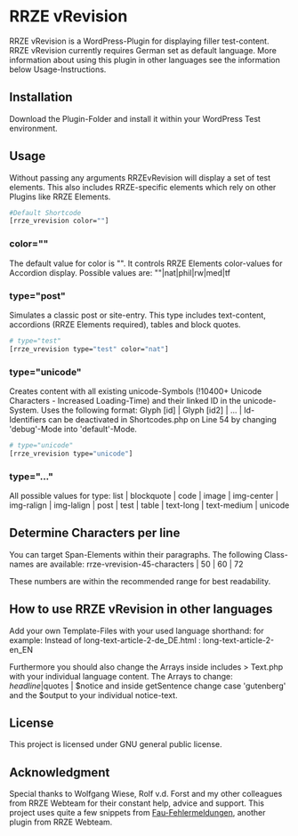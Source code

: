 # RRZE vRevision

RRZE vRevision is a WordPress-Plugin for displaying filler test-content. RRZE vRevision currently requires German set as default language. More information about using this plugin in other languages see the information below Usage-Instructions.

## Installation

Download the Plugin-Folder and install it within your WordPress Test environment.

## Usage

Without passing any arguments RRZEvRevision will display a set of test elements. This also includes RRZE-specific elements which rely on other Plugins like RRZE Elements.

```bash
#Default Shortcode
[rrze_vrevision color=""]
```
### color=""
The default value for color is "". It controls RRZE Elements color-values for Accordion display. Possible values are: ""|nat|phil|rw|med|tf
### type="post"

Simulates a classic post or site-entry. This type includes text-content, accordions (RRZE Elements required), tables and block quotes.

```bash
# type="test"
[rrze_vrevision type="test" color="nat"]
```

### type="unicode"

Creates content with all existing unicode-Symbols (!10400+ Unicode Characters - Increased Loading-Time) and their linked ID in the unicode-System. Uses the following format: Glyph [id] | Glyph [id2] | ... | Id-Identifiers can be deactivated in Shortcodes.php on Line 54 by changing 'debug'-Mode into 'default'-Mode.

```bash
# type="unicode"
[rrze_vrevision type="unicode"]
```

### type="..."

All possible values for type: list | blockquote | code | image | img-center | img-ralign | img-lalign | post | test | table | text-long | text-medium | unicode

## Determine Characters per line

You can target Span-Elements within their paragraphs.
The following Class-names are available:
rrze-vrevision-45-characters | 50 | 60 | 72

These numbers are within the recommended range for best readability.

## How to use RRZE vRevision in other languages

Add your own Template-Files with your used language shorthand: for example: Instead of long-text-article-2-de_DE.html : long-text-article-2-en_EN

Furthermore you should also change the Arrays inside includes > Text.php with your individual language content.
The Arrays to change: $headline | $quotes | $notice and inside getSentence change case 'gutenberg' and the $output to your individual notice-text.

## License

This project is licensed under GNU general public license.

## Acknowledgment

Special thanks to Wolfgang Wiese, Rolf v.d. Forst and my other colleagues from RRZE Webteam for their constant help, advice and support.
This project uses quite a few snippets from [Fau-Fehlermeldungen](https://github.com/RRZE-Webteam/FAU-Fehlermeldungen), another plugin from RRZE Webteam.
